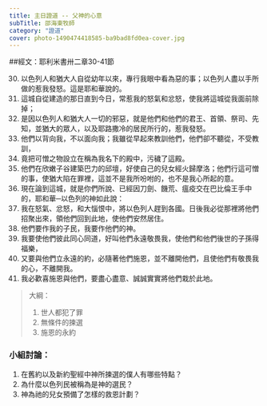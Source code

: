 ```yaml
---
title: 主日證道 -- 父神的心意
subTitle: 邵海東牧師
category: "證道"
cover: photo-1490474418585-ba9bad8fd0ea-cover.jpg
---
```

##經文：耶利米書卅二章30-41節



30. 以色列人和猶大人自從幼年以來，專行我眼中看為惡的事；以色列人盡以手所做的惹我發怒。這是耶和華說的。
31. 這城自從建造的那日直到今日，常惹我的怒氣和忿怒，使我將這城從我面前除掉；
32. 是因以色列人和猶大人一切的邪惡，就是他們和他們的君王、首領、祭司、先知，並猶大的眾人，以及耶路撒冷的居民所行的，惹我發怒。
33. 他們以背向我，不以面向我；我雖從早起來教訓他們，他們卻不聽從，不受教訓，
34. 竟把可憎之物設立在稱為我名下的殿中，污穢了這殿。
35. 他們在欣嫩子谷建築巴力的邱壇，好使自己的兒女經火歸摩洛；他們行這可憎的事，使猶大陷在罪裡，這並不是我所吩咐的，也不是我心所起的意。
36. 現在論到這城，就是你們所說、已經因刀劍、饑荒、瘟疫交在巴比倫王手中的，耶和華─以色列的神如此說：
37. 我在怒氣、忿怒，和大惱恨中，將以色列人趕到各國。日後我必從那裡將他們招聚出來，領他們回到此地，使他們安然居住。
38. 他們要作我的子民，我要作他們的神。
39. 我要使他們彼此同心同道，好叫他們永遠敬畏我，使他們和他們後世的子孫得福樂，
40. 又要與他們立永遠的約，必隨著他們施恩，並不離開他們，且使他們有敬畏我的心，不離開我。
41. 我必歡喜施恩與他們，要盡心盡意、誠誠實實將他們栽於此地。


> 大綱：
> 1. 世人都犯了罪
> 2. 無條件的揀選
> 3. 施恩的永約


### 小組討論：
1. 在舊約以及新約聖經中神所揀選的僕人有哪些特點？
2. 為什麼以色列民被稱為是神的選民？
3. 神為祂的兒女預備了怎樣的救恩計劃？


